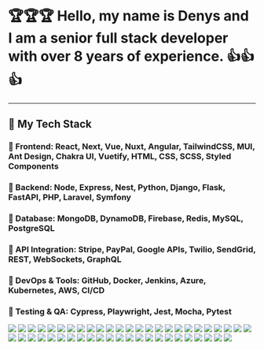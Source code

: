 # 🏆🏆🏆 Hello, my name is Denys and I am a senior full stack developer with over 8 years of experience. 👍👍👍

---

## 🥇 My Tech Stack

### 💎 Frontend: React, Next, Vue, Nuxt, Angular, TailwindCSS, MUI, Ant Design, Chakra UI, Vuetify, HTML, CSS, SCSS, Styled Components
### 💎 Backend: Node, Express, Nest, Python, Django, Flask, FastAPI, PHP, Laravel, Symfony
### 💎 Database: MongoDB, DynamoDB, Firebase, Redis, MySQL, PostgreSQL
### 💎 API Integration: Stripe, PayPal, Google APIs, Twilio, SendGrid, REST, WebSockets, GraphQL
### 💎 DevOps & Tools: GitHub, Docker, Jenkins, Azure, Kubernetes, AWS, CI/CD
### 💎 Testing & QA: Cypress, Playwright, Jest, Mocha, Pytest

<p align="left">
  <!-- Frontend -->
  <img src="https://img.shields.io/badge/React-61DAFB?logo=react&logoColor=000&style=flat-square" />
  <img src="https://img.shields.io/badge/Next.js-000?logo=next.js&logoColor=white&style=flat-square" />
  <img src="https://img.shields.io/badge/Vue-4FC08D?logo=vue.js&logoColor=white&style=flat-square" />
  <img src="https://img.shields.io/badge/Nuxt-00DC82?logo=nuxt.js&logoColor=white&style=flat-square" />
  <img src="https://img.shields.io/badge/Angular-DD0031?logo=angular&logoColor=white&style=flat-square" />
  <img src="https://img.shields.io/badge/TailwindCSS-06B6D4?logo=tailwind-css&logoColor=white&style=flat-square" />
  <img src="https://img.shields.io/badge/MUI-007FFF?logo=mui&logoColor=white&style=flat-square" />
  <img src="https://img.shields.io/badge/AntDesign-0170FE?logo=ant-design&logoColor=white&style=flat-square" />
  <img src="https://img.shields.io/badge/Chakra_UI-319795?logo=chakraui&logoColor=white&style=flat-square" />
  <img src="https://img.shields.io/badge/Vuetify-1867C0?logo=vuetify&logoColor=white&style=flat-square" />
  <img src="https://img.shields.io/badge/TypeScript-3178C6?logo=typescript&logoColor=white&style=flat-square" />
  <img src="https://img.shields.io/badge/JavaScript-F7DF1E?logo=javascript&logoColor=000&style=flat-square" />
  <img src="https://img.shields.io/badge/HTML-E34F26?logo=html5&logoColor=white&style=flat-square" />
  <img src="https://img.shields.io/badge/CSS-1572B6?logo=css3&logoColor=white&style=flat-square" />
  <img src="https://img.shields.io/badge/SASS-CC6699?logo=sass&logoColor=white&style=flat-square" />
  <img src="https://img.shields.io/badge/Bootstrap-7952B3?logo=bootstrap&logoColor=white&style=flat-square" />

  <!-- Backend -->
  <img src="https://img.shields.io/badge/Node.js-339933?logo=node.js&logoColor=white&style=flat-square" />
  <img src="https://img.shields.io/badge/Express.js-000000?logo=express&logoColor=white&style=flat-square" />
  <img src="https://img.shields.io/badge/NestJS-E0234E?logo=nestjs&logoColor=white&style=flat-square" />
  <img src="https://img.shields.io/badge/Python-3776AB?logo=python&logoColor=white&style=flat-square" />
  <img src="https://img.shields.io/badge/Django-092E20?logo=django&logoColor=white&style=flat-square" />
  <img src="https://img.shields.io/badge/Flask-000000?logo=flask&logoColor=white&style=flat-square" />
  <img src="https://img.shields.io/badge/FastAPI-009688?logo=fastapi&logoColor=white&style=flat-square" />
  <img src="https://img.shields.io/badge/Laravel-FF2D20?logo=laravel&logoColor=white&style=flat-square" />
  <img src="https://img.shields.io/badge/Symfony-000000?logo=symfony&logoColor=white&style=flat-square" />

  <!-- Database -->
  <img src="https://img.shields.io/badge/MongoDB-47A248?logo=mongodb&logoColor=white&style=flat-square" />
  <img src="https://img.shields.io/badge/DynamoDB-4053D6?logo=amazon-dynamodb&logoColor=white&style=flat-square" />
  <img src="https://img.shields.io/badge/Firebase-FFCA28?logo=firebase&logoColor=000&style=flat-square" />
  <img src="https://img.shields.io/badge/Redis-DC382D?logo=redis&logoColor=white&style=flat-square" />
  <img src="https://img.shields.io/badge/MySQL-4479A1?logo=mysql&logoColor=white&style=flat-square" />
  <img src="https://img.shields.io/badge/PostgreSQL-4169E1?logo=postgresql&logoColor=white&style=flat-square" />

  <!-- APIs -->
  <img src="https://img.shields.io/badge/GraphQL-E10098?logo=graphql&logoColor=white&style=flat-square" />
  <img src="https://img.shields.io/badge/REST_API-25A162?style=flat-square" />
  <img src="https://img.shields.io/badge/Stripe-008CDD?logo=stripe&logoColor=white&style=flat-square" />
  <img src="https://img.shields.io/badge/PayPal-00457C?logo=paypal&logoColor=white&style=flat-square" />
  <img src="https://img.shields.io/badge/Twilio-F22F46?logo=twilio&logoColor=white&style=flat-square" />
  <img src="https://img.shields.io/badge/Google_Cloud-4285F4?logo=google&logoColor=white&style=flat-square" />

  <!-- DevOps -->
  <img src="https://img.shields.io/badge/Git-F05032?logo=git&logoColor=white&style=flat-square" />
  <img src="https://img.shields.io/badge/Docker-2496ED?logo=docker&logoColor=white&style=flat-square" />
  <img src="https://img.shields.io/badge/Jenkins-D24939?logo=jenkins&logoColor=white&style=flat-square" />
  <img src="https://img.shields.io/badge/Azure-0078D4?logo=microsoft-azure&logoColor=white&style=flat-square" />
  <img src="https://img.shields.io/badge/Kubernetes-326CE5?logo=kubernetes&logoColor=white&style=flat-square" />
  <img src="https://img.shields.io/badge/AWS-232F3E?logo=amazon-aws&logoColor=white&style=flat-square" />

  <!-- Testing -->
  <img src="https://img.shields.io/badge/Cypress-17202C?logo=cypress&logoColor=white&style=flat-square" />
  <img src="https://img.shields.io/badge/Playwright-2EAD33?style=flat-square" />
  <img src="https://img.shields.io/badge/Jest-C21325?logo=jest&logoColor=white&style=flat-square" />
  <img src="https://img.shields.io/badge/Mocha-8D6748?logo=mocha&logoColor=white&style=flat-square" />
  <img src="https://img.shields.io/badge/Pytest-3776AB?logo=python&logoColor=white&style=flat-square" />
</p>
